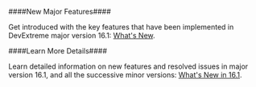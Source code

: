 ####New Major Features####

Get introduced with the key features that have been implemented in DevExtreme major version 16.1: [What's New](https://js.devexpress.com/New/16_1).

####Learn More Details####

Learn detailed information on new features and resolved issues in major version 16.1, and all the successive minor versions: [What's New in 16.1](https://www.devexpress.com/Support/WhatsNew/DevExtreme).
